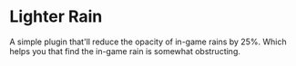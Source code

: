# Lighter Rain
A simple plugin that'll reduce the opacity of in-game rains by 25%. Which helps you that find the in-game rain is somewhat obstructing.
